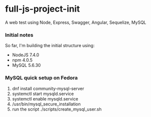 # full-js-project-init
A web test using Node, Express, Swagger, Angular, Sequelize, MySQL

### Initial notes
So far, I'm building the initial structure using:
- NodeJS 7.4.0
- npm 4.0.5
- MySQL 5.6.30

### MySQL quick setup on Fedora

1. dnf install community-mysql-server
2. systemctl start mysqld.service
3. systemctl enable mysqld.service
4. /usr/bin/mysql_secure_installation
5. run the script ./scripts/create_mysql_user.sh
